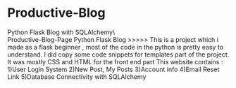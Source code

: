 # Productive-Blog
Python Flask Blog with SQLAlchemy\\\
Productive-Blog-Page Python Flask Blog >>>>> This is a project which i made as a flask beginner , most of the code in the python is pretty easy to understand. I did copy some code snippets for templates part of the project. It was mostly CSS and HTML for the front end part This website contains : 1)User Login System 2)New Post, My Posts 3)Account info 4)Email Reset Link 5)Database Connectivity with SQLAlchemy

